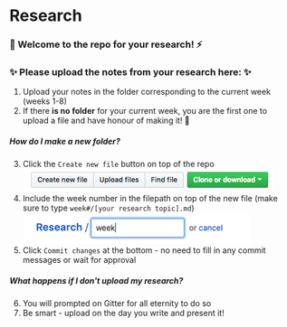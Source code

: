 # Research

### :wave: Welcome to the repo for your research! :zap: </br>

### :sparkles: Please upload the notes from your research here: :sparkles:
1. Upload your notes in the folder corresponding to the current week (weeks 1-8)
2. If there **is no folder** for your current week, you are the first one to upload a file and have honour of making it! :tada:

##### How do I make a new folder?
3. Click the `Create new file` button on top of the repo </br>
![create file button](https://github.com/fac-15/Research/blob/master/CreateNewFile_button.png)
4. Include the week number in the filepath on top of the new file (make sure to type `week#/[your research topic].md`)</br>
![filepath](https://github.com/fac-15/Research/blob/master/Screen%20Shot%202018-10-30%20at%2019.43.53.png) 
5. Click `Commit changes` at the bottom - no need to fill in any commit messages or wait for approval

##### What happens if I don't upload my research?
6. You will prompted on Gitter for all eternity to do so 
7. Be smart - upload on the day you write and present it! 

